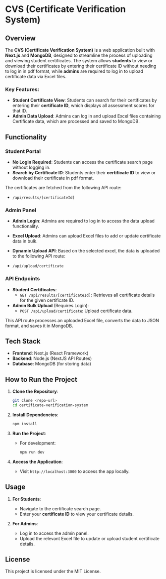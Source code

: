 # CVS (Certificate Verification System)

## Overview

The **CVS (Certificate Verification System)** is a web application built with **Next.js** and **MongoDB**, designed to streamline the process of uploading and viewing student certificates. The system allows **students** to view or download their certificates by entering their certificate ID without needing to log in in pdf format, while **admins** are required to log in to upload certificate data via Excel files.

### Key Features:

- **Student Certificate View**: Students can search for their certificates by entering their **certificate ID**, which displays all assessment scores for that ID.
- **Admin Data Upload**: Admins can log in and upload Excel files containing Certificate data, which are processed and saved to MongoDB.

## Functionality

### Student Portal

- **No Login Required**: Students can access the certificate search page without logging in.
- **Search by Certificate ID**: Students enter their **certificate ID** to view or download their certificate in pdf format.

The certificates are fetched from the following API route:

- `/api/results/[certificateId]`

### Admin Panel

- **Admin Login**: Admins are required to log in to access the data upload functionality.
- **Excel Upload**: Admins can upload Excel files to add or update certificate data in bulk.
- **Dynamic Upload API**: Based on the selected excel, the data is uploaded to the following API route:

- `/api/upload/certificate`

### API Endpoints

- **Student Certificates**:
  - `GET /api/results/[certificateId]`: Retrieves all certificate details for the given certificate ID.
- **Admin Bulk Upload** (Requires Login):
  - `POST /api/upload/certificate`: Upload certificate data.

This API route processes an uploaded Excel file, converts the data to JSON format, and saves it in MongoDB.

## Tech Stack

- **Frontend**: Next.js (React Framework)
- **Backend**: Node.js (NextJS API Routes)
- **Database**: MongoDB (for storing data)

## How to Run the Project

1. **Clone the Repository**:

   ```bash
   git clone <repo-url>
   cd certificate-verification-system
   ```

2. **Install Dependencies**:

   ```bash
   npm install
   ```

3. **Run the Project**:

   - For development:
     ```bash
     npm run dev
     ```

4. **Access the Application**:
   - Visit `http://localhost:3000` to access the app locally.

## Usage

1. **For Students**:

   - Navigate to the certificate search page.
   - Enter your **certificate ID** to view your certificate details.

2. **For Admins**:
   - Log in to access the admin panel.
   - Upload the relevant Excel file to update or upload student certificate details.

## License

This project is licensed under the MIT License.
